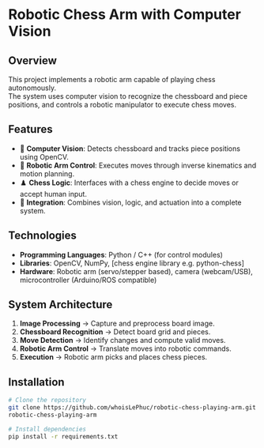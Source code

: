 # Robotic Chess Arm with Computer Vision

## Overview
This project implements a robotic arm capable of playing chess autonomously.  
The system uses computer vision to recognize the chessboard and piece positions, and controls a robotic manipulator to execute chess moves.  

## Features
- 🎥 **Computer Vision**: Detects chessboard and tracks piece positions using OpenCV.  
- 🤖 **Robotic Arm Control**: Executes moves through inverse kinematics and motion planning.  
- ♟️ **Chess Logic**: Interfaces with a chess engine to decide moves or accept human input.  
- 🔄 **Integration**: Combines vision, logic, and actuation into a complete system.  

## Technologies
- **Programming Languages**: Python / C++ (for control modules)  
- **Libraries**: OpenCV, NumPy, [chess engine library e.g. python-chess]  
- **Hardware**: Robotic arm (servo/stepper based), camera (webcam/USB), microcontroller (Arduino/ROS compatible)  

## System Architecture
1. **Image Processing** → Capture and preprocess board image.  
2. **Chessboard Recognition** → Detect board grid and pieces.  
3. **Move Detection** → Identify changes and compute valid moves.  
4. **Robotic Arm Control** → Translate moves into robotic commands.  
5. **Execution** → Robotic arm picks and places chess pieces.  

## Installation
```bash
# Clone the repository
git clone https://github.com/whoisLePhuc/robotic-chess-playing-arm.git
robotic-chess-playing-arm

# Install dependencies
pip install -r requirements.txt

